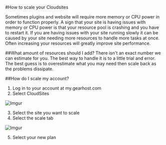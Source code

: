 #How to scale your Cloudsites
 
Sometimes plugins and website will require more memory or CPU power in order to function properly. A sign that your site is having issues with memory or CPU power is that your resource pool is crashing and you have to restart it.
If you are having issues with your site running slowly it can be caused by your site needing more resources to handle more tasks at once. Often increasing your resources will greatly improve site performance.

##What amount of resources should I add?
There isn't an exact number we can estimate for you. The best way to handle it is to a little trial and error. The best guess is to overestimate what you may need then scale back as the problems dissipate. 
 
##How do I scale my account?

1. Log in to your account at my.gearhost.com
2. Select CloudSites

  ![Imgur](http://i.imgur.com/znuG0DH.png)

3. Select the site you want to scale
4. Select the scale tab

  ![Imgur](http://i.imgur.com/sIPRk0B.png)

5. Select your new plan

